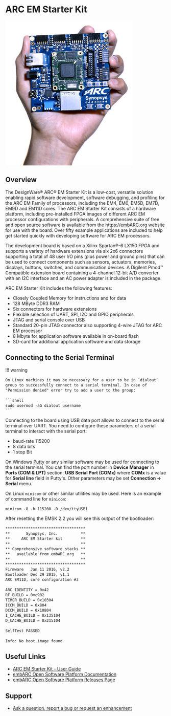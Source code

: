 # ARC EM Starter Kit

![ARC EM Starter Kit](images/board-emsk.jpg)

## Overview

The DesignWare® ARC® EM Starter Kit is a low-cost, versatile solution enabling
rapid software development, software debugging, and profiling for the ARC EM
Family of processors, including the EM4, EM6, EM5D, EM7D, EM9D and EM11D cores.
The ARC EM Starter Kit consists of a hardware platform, including pre-installed
FPGA images of different ARC EM processor configurations with peripherals.
A comprehensive suite of free and open source software is available from the
<https://embARC.org> website for use with the board. Over fifty example
applications are included to help get started quickly with developing software
for ARC EM processors.

The development board is based on a Xilinx Spartan®-6 LX150 FPGA and supports
a variety of hardware extensions via six 2x6 connectors supporting a total of
48 user I/O pins (plus power and ground pins) that can be used to connect
components such as sensors, actuators, memories, displays, buttons, switches,
and communication devices. A Digilent Pmod™ Compatible extension board
containing a 4-channel 12-bit A/D converter with an I2C interface and an AC
power adapter is included in the package.

ARC EM Starter Kit includes the following features:

* Closely Coupled Memory for instructions and for data
* 128 MByte DDR3 RAM
* Six connectors for hardware extensions
* Flexible selection of UART, SPI, I2C and GPIO peripherals
* JTAG and serial console over USB
* Standard 20-pin JTAG connector also supporting 4-wire JTAG for ARC EM processor
* 8 Mbyte for application software available in on-board flash
* SD-card for additional application software and data storage

## Connecting to the Serial Terminal

!!! warning

    On Linux machines it may be necessary for a user to be in `dialout`
    group to successfully connect to a serial terminal. In case of
    "Permission denied" error try to add a user to the group:

    ```shell
    sudo usermod -aG dialout username
    ```

Connecting to the board using USB data port allows to connect to the serial
terminal over UART. You need to configure these parameters of a serial
terminal to interact with the serial port:

* baud-rate 115200
* 8 data bits
* 1 stop Bit

On Windows [Putty](https://www.putty.org/) or any similar software may be used for connecting
to the serial terminal. You can find the port number in **Device Manager** in
**Ports (COM & LPT)** section: **USB Serial Port (COMx)** where **COMx** is
a value for **Serial line** field in Putty's. Other parameters may be set
**Connection → Serial** menu.

On Linux `minicom` or other similar utilities may be used. Here is an example
of command line for `minicom`:

```shell
minicom -8 -b 115200 -D /dev/ttyUSB1
```

After resetting the EMSK 2.2 you will see this output of the bootloader:

```text
***********************************
**       Synopsys, Inc.          **
**     ARC EM Starter kit        **
**                               **
** Comprehensive software stacks **
**   available from embARC.org   **
**                               **
***********************************
Firmware   Jan 11 2016, v2.2
Bootloader Dec 29 2015, v1.1
ARC EM11D, core configuration #3 

ARC IDENTITY = 0x42
RF_BUILD = 0xc902
TIMER_BUILD = 0x10304
ICCM_BUILD = 0x804
DCCM_BUILD = 0x10804
I_CACHE_BUILD = 0x135104
D_CACHE_BUILD = 0x215104

SelfTest PASSED

Info: No boot image found
```

## Useful Links

* [ARC EM Starter Kit - User Guide](files/ARC_EM_Starter_Kit_User_Guide.pdf)
* [embARC Open Software Platform Documentation](https://foss-for-synopsys-dwc-arc-processors.github.io/embarc_osp)
* [embARC Open Software Platform Releases Page](https://github.com/foss-for-synopsys-dwc-arc-processors/embarc_osp/releases)

## Support

* [Ask a question, report a bug or request an enhancement](https://github.com/foss-for-synopsys-dwc-arc-processors/ARC-Development-Systems-Forum/wiki/Reporting-a-bug)

